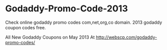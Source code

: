 Godaddy-Promo-Code-2013
=======================

Check online godaddy promo codes com,net,org,co domain. 2013 godaddy coupon codes free.

All New Godaddy Coupons on May 2013 At http://webscp.com/godaddy-promo-codes/
